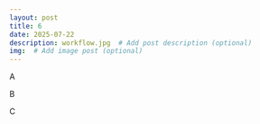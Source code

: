 ```yaml
---
layout: post
title: 6
date: 2025-07-22 
description: workflow.jpg  # Add post description (optional)
img:  # Add image post (optional)
---
```

A

B

C

[jekyll-docs]: https://jekyllrb.com/docs/home
[jekyll-gh]:   https://github.com/jekyll/jekyll
[jekyll-talk]: https://talk.jekyllrb.com/
